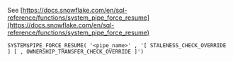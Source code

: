 See [https://docs.snowflake.com/en/sql-reference/functions/system_pipe_force_resume](https://docs.snowflake.com/en/sql-reference/functions/system_pipe_force_resume)
```
SYSTEM$PIPE_FORCE_RESUME( '<pipe_name>' , '[ STALENESS_CHECK_OVERRIDE ] [ , OWNERSHIP_TRANSFER_CHECK_OVERRIDE ]')
```
